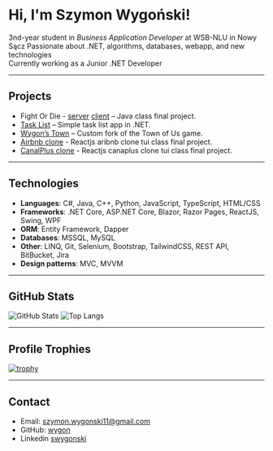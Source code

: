 # Hi, I'm Szymon Wygoński! 

3nd-year student in *Business Application Developer* at WSB-NLU in Nowy Sącz
Passionate about .NET, algorithms, databases, webapp, and new technologies  
Currently working as a Junior .NET Developer  

---

## Projects

- Fight Or Die - [server](https://github.com/wygon/FightOrD1ev2) [client](https://github.com/wygon/FightOrD1e2-client) – Java class final project.
- [Task List](https://github.com/wygon/TaskList) – Simple task list app in .NET.
- [Wygon’s Town](https://github.com/wygon/Town-Of-Us-WYGON) – Custom fork of the Town of Us game.
- [Airbnb clone](https://github.com/wygon/tiu-project) - Reactjs aribnb clone tui class final project.
- [CanalPlus clone](https://github.com/wygon/tiu-project-2) - Reactjs canaplus clone tui class final project.

---

## Technologies

- **Languages**: C#, Java, C++, Python, JavaScript, TypeScript, HTML/CSS  
- **Frameworks**: .NET Core, ASP.NET Core, Blazor, Razor Pages, ReactJS, Swing, WPF
- **ORM**: Entity Framework, Dapper
- **Databases**: MSSQL, MySQL  
- **Other**: LINQ, Git, Selenium, Bootstrap, TailwindCSS, REST API, BitBucket, Jira
- **Design patterns**: MVC, MVVM

---

## GitHub Stats

![GitHub Stats](https://github-readme-stats.vercel.app/api?username=wygon&show_icons=true&theme=tokyonight)
![Top Langs](https://github-readme-stats.vercel.app/api/top-langs/?username=wygon&layout=compact&theme=tokyonight)

---

## Profile Trophies

[![trophy](https://github-profile-trophy.vercel.app/?username=wygon&theme=tokyonight&no-bg=true&no-frame=true)](https://github.com/ryo-ma/github-profile-trophy)

---

## Contact

- Email: szymon.wygonski11@gmail.com  
- GitHub: [wygon](https://github.com/wygon)
- Linkedin [swygonski](www.linkedin.com/in/swygonski)
